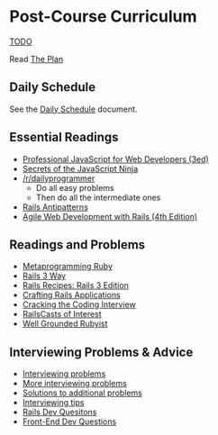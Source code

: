 # Post-Course Curriculum

[TODO](./TODO.md)

Read [The Plan][the-plan]

[the-plan]: ./rs-new/plan.md

## Daily Schedule

See the [Daily Schedule][daily-schedule] document.

[daily-schedule]: ./rs-new/daily.md

## Essential Readings

* [Professional JavaScript for Web Developers (3ed)][professional-js]
* [Secrets of the JavaScript Ninja][javascript-ninja]
* [/r/dailyprogrammer][dailyprogrammer]
    * Do all easy problems
    * Then do all the intermediate ones
* [Rails Antipatterns][rails-antipatterns]
* [Agile Web Development with Rails (4th Edition)][agile-web-dev]

[professional-js]: http://www.wrox.com/WileyCDA/WroxTitle/Professional-JavaScript-for-Web-Developers-3rd-Edition.productCd-1118222199.html
[javascript-ninja]: http://www.amazon.com/Secrets-JavaScript-Ninja-John-Resig/dp/193398869X
[dailyprogrammer]: http://www.reddit.com/r/dailyprogrammer
[rails-antipatterns]: http://www.amazon.com/Rails-AntiPatterns-Refactoring-Addison-Wesley-Professional/dp/0321604814
[agile-web-dev]: http://pragprog.com/book/rails4/agile-web-development-with-rails

## Readings and Problems

* [Metaprogramming Ruby][metaprogramming]
* [Rails 3 Way][rails-3-way]
* [Rails Recipes: Rails 3 Edition][rails-recipes]
* [Crafting Rails Applications][crafting-rails-apps]
* [Cracking the Coding Interview][cracking-the-coding-interview]
* [RailsCasts of Interest][rails-casts]
* [Well Grounded Rubyist][well-grounded-rubyist]

[metaprogramming]: http://www.amazon.com/Metaprogramming-Ruby-Program-Like-Pros/dp/1934356476
[rails-3-way]: http://www.amazon.com/Rails-Way-Addison-Wesley-Professional-Ruby/dp/0321601661
[crafting-rails-apps]: http://pragprog.com/book/jvrails/crafting-rails-applications
[rails-recipes]: http://pragprog.com/book/rr2/rails-recipes
[cracking-the-coding-interview]: http://www.amazon.com/Cracking-Coding-Interview-Programming-Questions/dp/098478280X
[rails-casts]: ./rails-casts-of-interest.md
[well-grounded-rubyist]: http://www.manning.com/black2/

## Interviewing Problems & Advice

* [Interviewing problems][whiteboard-problems]
* [More interviewing problems][more-problems]
* [Solutions to additional problems][more-solutions]
* [Interviewing tips][iview-tips]
* [Rails Dev Quesitons][rails-dev-questions]
* [Front-End Dev Questions][front-end-questions]

[whiteboard-problems]: ./whiteboard-problems.md
[more-problems]: ./more_problems.md
[more-solutions]: ./more_solutions.md
[iview-tips]: ./interviewing-tips.md
[rails-dev-questions]: https://gist.github.com/ryansobol/5252653
[front-end-questions]: https://github.com/darcyclarke/Front-end-Developer-Interview-Questions
